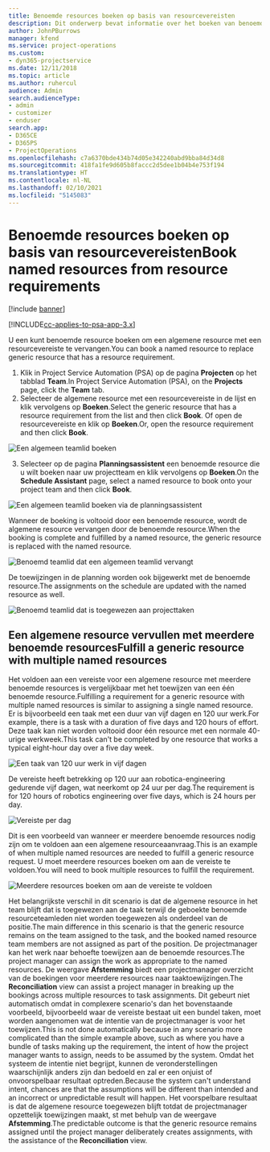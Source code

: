 ```yaml
---
title: Benoemde resources boeken op basis van resourcevereisten
description: Dit onderwerp bevat informatie over het boeken van benoemde resources voor een algemene resourcevereiste.
author: JohnPBurrows
manager: kfend
ms.service: project-operations
ms.custom:
- dyn365-projectservice
ms.date: 12/11/2018
ms.topic: article
ms.author: ruhercul
audience: Admin
search.audienceType:
- admin
- customizer
- enduser
search.app:
- D365CE
- D365PS
- ProjectOperations
ms.openlocfilehash: c7a6370bde434b74d05e342240abd9bba84d34d8
ms.sourcegitcommit: 418fa1fe9d605b8faccc2d5dee1b04b4e753f194
ms.translationtype: HT
ms.contentlocale: nl-NL
ms.lasthandoff: 02/10/2021
ms.locfileid: "5145083"
---
```

# <a name="book-named-resources-from-resource-requirements"></a><span data-ttu-id="3970a-103">Benoemde resources boeken op basis van resourcevereisten</span><span class="sxs-lookup"><span data-stu-id="3970a-103">Book named resources from resource requirements</span></span>

[!include [banner](../includes/psa-now-project-operations.md)]

[!INCLUDE[cc-applies-to-psa-app-3.x](../includes/cc-applies-to-psa-app-3x.md)]

<span data-ttu-id="3970a-104">U een kunt benoemde resource boeken om een algemene resource met een resourcevereiste te vervangen.</span><span class="sxs-lookup"><span data-stu-id="3970a-104">You can book a named resource to replace generic resource that has a resource requirement.</span></span>

1. <span data-ttu-id="3970a-105">Klik in Project Service Automation (PSA) op de pagina **Projecten** op het tabblad **Team**.</span><span class="sxs-lookup"><span data-stu-id="3970a-105">In Project Service Automation (PSA), on the **Projects** page, click the **Team** tab.</span></span>
2. <span data-ttu-id="3970a-106">Selecteer de algemene resource met een resourcevereiste in de lijst en klik vervolgens op **Boeken**.</span><span class="sxs-lookup"><span data-stu-id="3970a-106">Select the generic resource that has a resource requirement from the list and then click **Book**.</span></span> <span data-ttu-id="3970a-107">Of open de resourcevereiste en klik op **Boeken**.</span><span class="sxs-lookup"><span data-stu-id="3970a-107">Or, open the resource requirement and then click **Book**.</span></span>


![Een algemeen teamlid boeken](media/RM-how-to-14.png)


3. <span data-ttu-id="3970a-109">Selecteer op de pagina **Planningsassistent** een benoemde resource die u wilt boeken naar uw projectteam en klik vervolgens op **Boeken**.</span><span class="sxs-lookup"><span data-stu-id="3970a-109">On the **Schedule Assistant** page, select a named resource to book onto your project team and then click **Book**.</span></span>

![Een algemeen teamlid boeken via de planningsassistent](media/RM-how-to-15.png)

<span data-ttu-id="3970a-111">Wanneer de boeking is voltooid door een benoemde resource, wordt de algemene resource vervangen door de benoemde resource.</span><span class="sxs-lookup"><span data-stu-id="3970a-111">When the booking is complete and fulfilled by a named resource, the generic resource is replaced with the named resource.</span></span>

![Benoemd teamlid dat een algemeen teamlid vervangt](media/RM-how-to-16.png)

<span data-ttu-id="3970a-113">De toewijzingen in de planning worden ook bijgewerkt met de benoemde resource.</span><span class="sxs-lookup"><span data-stu-id="3970a-113">The assignments on the schedule are updated with the named resource as well.</span></span>

![Benoemd teamlid dat is toegewezen aan projecttaken](media/RM-how-to-17.png)

## <a name="fulfill-a-generic-resource-with-multiple-named-resources"></a><span data-ttu-id="3970a-115">Een algemene resource vervullen met meerdere benoemde resources</span><span class="sxs-lookup"><span data-stu-id="3970a-115">Fulfill a generic resource with multiple named resources</span></span>
<span data-ttu-id="3970a-116">Het voldoen aan een vereiste voor een algemene resource met meerdere benoemde resources is vergelijkbaar met het toewijzen van een één benoemde resource.</span><span class="sxs-lookup"><span data-stu-id="3970a-116">Fulfilling a requirement for a generic resource with multiple named resources is similar to assigning a single named resource.</span></span> <span data-ttu-id="3970a-117">Er is bijvoorbeeld een taak met een duur van vijf dagen en 120 uur werk.</span><span class="sxs-lookup"><span data-stu-id="3970a-117">For example, there is a task with a duration of five days and 120 hours of effort.</span></span> <span data-ttu-id="3970a-118">Deze taak kan niet worden voltooid door één resource met een normale 40-urige werkweek.</span><span class="sxs-lookup"><span data-stu-id="3970a-118">This task can't be completed by one resource that works a typical eight-hour day over a five day week.</span></span> 

![Een taak van 120 uur werk in vijf dagen](media/RM-how-to-21.png)

<span data-ttu-id="3970a-120">De vereiste heeft betrekking op 120 uur aan robotica-engineering gedurende vijf dagen, wat neerkomt op 24 uur per dag.</span><span class="sxs-lookup"><span data-stu-id="3970a-120">The requirement is for 120 hours of robotics engineering over five days, which is 24 hours per day.</span></span>

![Vereiste per dag](media/RM-how-to-22.png)

<span data-ttu-id="3970a-122">Dit is een voorbeeld van wanneer er meerdere benoemde resources nodig zijn om te voldoen aan een algemene resourceaanvraag.</span><span class="sxs-lookup"><span data-stu-id="3970a-122">This is an example of when multiple named resources are needed to fulfill a generic resource request.</span></span> <span data-ttu-id="3970a-123">U moet meerdere resources boeken om aan de vereiste te voldoen.</span><span class="sxs-lookup"><span data-stu-id="3970a-123">You will need to book multiple resources to fulfill the requirement.</span></span>

![Meerdere resources boeken om aan de vereiste te voldoen](media/RM-how-to-23.png)

<span data-ttu-id="3970a-125">Het belangrijkste verschil in dit scenario is dat de algemene resource in het team blijft dat is toegewezen aan de taak terwijl de geboekte benoemde resourceteamleden niet worden toegewezen als onderdeel van de positie.</span><span class="sxs-lookup"><span data-stu-id="3970a-125">The main difference in this scenario is that the generic resource remains on the team assigned to the task, and the booked named resource team members are not assigned as part of the position.</span></span> <span data-ttu-id="3970a-126">De projectmanager kan het werk naar behoefte toewijzen aan de benoemde resources.</span><span class="sxs-lookup"><span data-stu-id="3970a-126">The project manager can assign the work as appropriate to the named resources.</span></span> <span data-ttu-id="3970a-127">De weergave **Afstemming** biedt een projectmanager overzicht van de boekingen voor meerdere resources naar taaktoewijzingen.</span><span class="sxs-lookup"><span data-stu-id="3970a-127">The **Reconciliation** view can assist a project manager in breaking up the bookings across multiple resources to task assignments.</span></span> <span data-ttu-id="3970a-128">Dit gebeurt niet automatisch omdat in complexere scenario's dan het bovenstaande voorbeeld, bijvoorbeeld waar de vereiste bestaat uit een bundel taken, moet worden aangenomen wat de intentie van de projectmanager is voor het toewijzen.</span><span class="sxs-lookup"><span data-stu-id="3970a-128">This is not done automatically because in any scenario more complicated than the simple example above, such as where you have a bundle of tasks making up the requirement, the intent of how the project manager wants to assign, needs to be assumed by the system.</span></span> <span data-ttu-id="3970a-129">Omdat het systeem de intentie niet begrijpt, kunnen de veronderstellingen waarschijnlijk anders zijn dan bedoeld en zal er een onjuist of onvoorspelbaar resultaat optreden.</span><span class="sxs-lookup"><span data-stu-id="3970a-129">Because the system can't understand intent, chances are that the assumptions will be different than intended and an incorrect or unpredictable result will happen.</span></span> <span data-ttu-id="3970a-130">Het voorspelbare resultaat is dat de algemene resource toegewezen blijft totdat de projectmanager opzettelijk toewijzingen maakt, st met behulp van de weergave **Afstemming**.</span><span class="sxs-lookup"><span data-stu-id="3970a-130">The predictable outcome is that the generic resource remains assigned until the project manager deliberately creates assignments, with the assistance of the **Reconciliation** view.</span></span>


